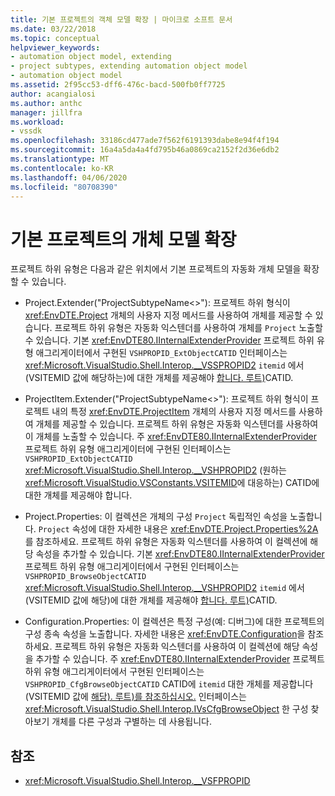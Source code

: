 ```yaml
---
title: 기본 프로젝트의 객체 모델 확장 | 마이크로 소프트 문서
ms.date: 03/22/2018
ms.topic: conceptual
helpviewer_keywords:
- automation object model, extending
- project subtypes, extending automation object model
- automation object model
ms.assetid: 2f95cc53-dff6-476c-bacd-500fb0ff7725
author: acangialosi
ms.author: anthc
manager: jillfra
ms.workload:
- vssdk
ms.openlocfilehash: 33186cd477ade7f562f6191393dabe8e94f4f194
ms.sourcegitcommit: 16a4a5da4a4fd795b46a0869ca2152f2d36e6db2
ms.translationtype: MT
ms.contentlocale: ko-KR
ms.lasthandoff: 04/06/2020
ms.locfileid: "80708390"
---
```

# <a name="extend-the-object-model-of-the-base-project"></a>기본 프로젝트의 개체 모델 확장

프로젝트 하위 유형은 다음과 같은 위치에서 기본 프로젝트의 자동화 개체 모델을 확장할 수 있습니다.

- Project.Extender("ProjectSubtypeName\<>"): 프로젝트 하위 형식이 <xref:EnvDTE.Project> 개체의 사용자 지정 메서드를 사용하여 개체를 제공할 수 있습니다. 프로젝트 하위 유형은 자동화 익스텐더를 사용하여 개체를 `Project` 노출할 수 있습니다. 기본 <xref:EnvDTE80.IInternalExtenderProvider> 프로젝트 하위 유형 애그리게이터에서 구현된 `VSHPROPID_ExtObjectCATID` 인터페이스는 <xref:Microsoft.VisualStudio.Shell.Interop.__VSSPROPID2> `itemid` 에서(VSITEMID 값에 해당하는)에 대한 개체를 제공해야 [합니다. 루트)](<xref:Microsoft.VisualStudio.VSConstants.VSITEMID.Root>)CATID.

- ProjectItem.Extender("ProjectSubtypeName\<>"): 프로젝트 하위 형식이 프로젝트 내의 특정 <xref:EnvDTE.ProjectItem> 개체의 사용자 지정 메서드를 사용하여 개체를 제공할 수 있습니다. 프로젝트 하위 유형은 자동화 익스텐더를 사용하여 이 개체를 노출할 수 있습니다. 주 <xref:EnvDTE80.IInternalExtenderProvider> 프로젝트 하위 유형 애그리게이터에 구현된 인터페이스는 `VSHPROPID_ExtObjectCATID` <xref:Microsoft.VisualStudio.Shell.Interop.__VSHPROPID2> (원하는 <xref:Microsoft.VisualStudio.VSConstants.VSITEMID>에 대응하는) CATID에 대한 개체를 제공해야 합니다.

- Project.Properties: 이 컬렉션은 개체의 구성 `Project` 독립적인 속성을 노출합니다. `Project` 속성에 대한 자세한 내용은 <xref:EnvDTE.Project.Properties%2A>를 참조하세요. 프로젝트 하위 유형은 자동화 익스텐더를 사용하여 이 컬렉션에 해당 속성을 추가할 수 있습니다. 기본 <xref:EnvDTE80.IInternalExtenderProvider> 프로젝트 하위 유형 애그리게이터에서 구현된 인터페이스는 `VSHPROPID_BrowseObjectCATID` <xref:Microsoft.VisualStudio.Shell.Interop.__VSHPROPID2> `itemid` 에서(VSITEMID 값에 해당)에 대한 개체를 제공해야 [합니다. 루트)](<xref:Microsoft.VisualStudio.VSConstants.VSITEMID.Root>)CATID.

- Configuration.Properties: 이 컬렉션은 특정 구성(예: 디버그)에 대한 프로젝트의 구성 종속 속성을 노출합니다. 자세한 내용은 <xref:EnvDTE.Configuration>을 참조하세요. 프로젝트 하위 유형은 자동화 익스텐더를 사용하여 이 컬렉션에 해당 속성을 추가할 수 있습니다. 주 <xref:EnvDTE80.IInternalExtenderProvider> 프로젝트 하위 유형 애그리게이터에서 구현된 인터페이스는 `VSHPROPID_CfgBrowseObjectCATID` CATID에 `itemid` 대한 개체를 제공합니다(VSITEMID 값에 [해당). 루트)를 참조하십시오.](<xref:Microsoft.VisualStudio.VSConstants.VSITEMID.Root>) 인터페이스는 <xref:Microsoft.VisualStudio.Shell.Interop.IVsCfgBrowseObject> 한 구성 찾아보기 개체를 다른 구성과 구별하는 데 사용됩니다.

## <a name="see-also"></a>참조

- <xref:Microsoft.VisualStudio.Shell.Interop.__VSFPROPID>
